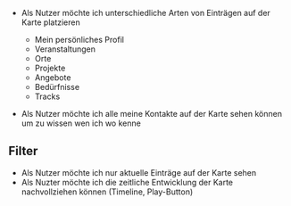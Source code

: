 * Als Nutzer möchte ich unterschiedliche Arten von Einträgen auf der Karte platzieren
  * Mein persönliches Profil
  * Veranstaltungen
  * Orte
  * Projekte
  * Angebote
  * Bedürfnisse
  * Tracks


* Als Nutzer möchte ich alle meine Kontakte auf der Karte sehen können um zu wissen wen ich wo kenne

## Filter

* Als Nutzer möchte ich nur aktuelle Einträge auf der Karte sehen
* Als Nuzter möchte ich die zeitliche Entwicklung der Karte nachvollziehen können (Timeline, Play-Button)


